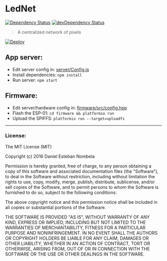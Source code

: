 # LedNet

[![Dependency Status](https://david-dm.org/danielesteban/LedNet.svg)](https://david-dm.org/danielesteban/LedNet) [![devDependency Status](https://david-dm.org/danielesteban/LedNet/dev-status.svg)](https://david-dm.org/danielesteban/LedNet?type=dev)

> A centralized network of pixels

[![Deploy](https://www.herokucdn.com/deploy/button.png)](https://heroku.com/deploy)

## App server:

* Edit server config in: [server/Config.js](server/Config.js)
* Install dependencies: `npm install`
* Run server: `npm start`

## Firmware:

* Edit server/hardware config in: [firmware/src/config.hpp](firmware/src/config.hpp)
* Flash the ESP-01: `cd firmware && platformio run`
* Upload the SPIFFS: `platformio run --target=uploadfs`

---

### License:

The MIT License (MIT)

Copyright (c) 2016 Daniel Esteban Nombela

Permission is hereby granted, free of charge, to any person obtaining a copy
of this software and associated documentation files (the "Software"), to deal
in the Software without restriction, including without limitation the rights
to use, copy, modify, merge, publish, distribute, sublicense, and/or sell
copies of the Software, and to permit persons to whom the Software is
furnished to do so, subject to the following conditions:

The above copyright notice and this permission notice shall be included in
all copies or substantial portions of the Software.

THE SOFTWARE IS PROVIDED "AS IS", WITHOUT WARRANTY OF ANY KIND, EXPRESS OR
IMPLIED, INCLUDING BUT NOT LIMITED TO THE WARRANTIES OF MERCHANTABILITY,
FITNESS FOR A PARTICULAR PURPOSE AND NONINFRINGEMENT. IN NO EVENT SHALL THE
AUTHORS OR COPYRIGHT HOLDERS BE LIABLE FOR ANY CLAIM, DAMAGES OR OTHER
LIABILITY, WHETHER IN AN ACTION OF CONTRACT, TORT OR OTHERWISE, ARISING FROM,
OUT OF OR IN CONNECTION WITH THE SOFTWARE OR THE USE OR OTHER DEALINGS IN
THE SOFTWARE.
